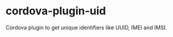 cordova-plugin-uid
==================

Cordova plugin to get unique identifiers like UUID, IMEI and IMSI.
